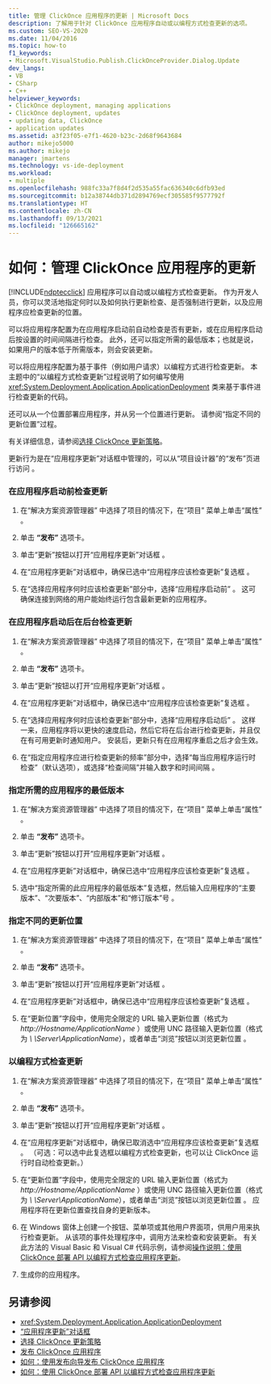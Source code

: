 ```yaml
---
title: 管理 ClickOnce 应用程序的更新 | Microsoft Docs
description: 了解用于针对 ClickOnce 应用程序自动或以编程方式检查更新的选项。
ms.custom: SEO-VS-2020
ms.date: 11/04/2016
ms.topic: how-to
f1_keywords:
- Microsoft.VisualStudio.Publish.ClickOnceProvider.Dialog.Update
dev_langs:
- VB
- CSharp
- C++
helpviewer_keywords:
- ClickOnce deployment, managing applications
- ClickOnce deployment, updates
- updating data, ClickOnce
- application updates
ms.assetid: a3f23f05-e7f1-4620-b23c-2d68f9643684
author: mikejo5000
ms.author: mikejo
manager: jmartens
ms.technology: vs-ide-deployment
ms.workload:
- multiple
ms.openlocfilehash: 988fc33a7f8d4f2d535a55fac636340c6dfb93ed
ms.sourcegitcommit: b12a38744db371d2894769ecf305585f9577792f
ms.translationtype: HT
ms.contentlocale: zh-CN
ms.lasthandoff: 09/13/2021
ms.locfileid: "126665162"
---
```

# <a name="how-to-manage-updates-for-a-clickonce-application"></a>如何：管理 ClickOnce 应用程序的更新
[!INCLUDE[ndptecclick](../deployment/includes/ndptecclick_md.md)] 应用程序可以自动或以编程方式检查更新。 作为开发人员，你可以灵活地指定何时以及如何执行更新检查、是否强制进行更新，以及应用程序应检查更新的位置。

 可以将应用程序配置为在应用程序启动前自动检查是否有更新，或在应用程序启动后按设置的时间间隔进行检查。 此外，还可以指定所需的最低版本；也就是说，如果用户的版本低于所需版本，则会安装更新。

 可以将应用程序配置为基于事件（例如用户请求）以编程方式进行检查更新。 本主题中的“以编程方式检查更新”过程说明了如何编写使用 <xref:System.Deployment.Application.ApplicationDeployment> 类来基于事件进行检查更新的代码。

 还可以从一个位置部署应用程序，并从另一个位置进行更新。 请参阅“指定不同的更新位置”过程。

 有关详细信息，请参阅[选择 ClickOnce 更新策略](../deployment/choosing-a-clickonce-update-strategy.md)。

 更新行为是在“应用程序更新”对话框中管理的，可以从“项目设计器”的“发布”页进行访问  。

### <a name="to-check-for-updates-before-the-application-starts"></a>在应用程序启动前检查更新

1. 在“解决方案资源管理器” 中选择了项目的情况下，在“项目”  菜单上单击“属性” 。

2. 单击 **“发布”** 选项卡。

3. 单击“更新”按钮以打开“应用程序更新”对话框 。

4. 在“应用程序更新”对话框中，确保已选中“应用程序应该检查更新”复选框 。

5. 在“选择应用程序何时应该检查更新”部分中，选择“应用程序启动前” 。 这可确保连接到网络的用户能始终运行包含最新更新的应用程序。

### <a name="to-check-for-updates-in-the-background-after-the-application-starts"></a>在应用程序启动后在后台检查更新

1. 在“解决方案资源管理器” 中选择了项目的情况下，在“项目”  菜单上单击“属性” 。

2. 单击 **“发布”** 选项卡。

3. 单击“更新”按钮以打开“应用程序更新”对话框 。

4. 在“应用程序更新”对话框中，确保已选中“应用程序应该检查更新”复选框 。

5. 在“选择应用程序何时应该检查更新”部分中，选择“应用程序启动后” 。 这样一来，应用程序将以更快的速度启动，然后它将在后台进行检查更新，并且仅在有可用更新时通知用户。 安装后，更新只有在应用程序重启之后才会生效。

6. 在“指定应用程序应进行检查更新的频率”部分中，选择“每当应用程序运行时检查”（默认选项），或选择“检查间隔”并输入数字和时间间隔  。

### <a name="to-specify-a-minimum-required-version-for-the-application"></a>指定所需的应用程序的最低版本

1. 在“解决方案资源管理器” 中选择了项目的情况下，在“项目”  菜单上单击“属性” 。

2. 单击 **“发布”** 选项卡。

3. 单击“更新”按钮以打开“应用程序更新”对话框 。

4. 在“应用程序更新”对话框中，确保已选中“应用程序应该检查更新”复选框 。

5. 选中“指定所需的此应用程序的最低版本”复选框，然后输入应用程序的“主要版本”、“次要版本”、“内部版本”和“修订版本”号    。

### <a name="to-specify-a-different-update-location"></a>指定不同的更新位置

1. 在“解决方案资源管理器” 中选择了项目的情况下，在“项目”  菜单上单击“属性” 。

2. 单击 **“发布”** 选项卡。

3. 单击“更新”按钮以打开“应用程序更新”对话框 。

4. 在“应用程序更新”对话框中，确保已选中“应用程序应该检查更新”复选框 。

5. 在“更新位置”字段中，使用完全限定的 URL 输入更新位置（格式为 *http://Hostname/ApplicationName* ）或使用 UNC 路径输入更新位置（格式为 *\\ \Server\ApplicationName*），或者单击“浏览”按钮以浏览更新位置 。

### <a name="to-check-for-updates-programmatically"></a>以编程方式检查更新

1. 在“解决方案资源管理器” 中选择了项目的情况下，在“项目”  菜单上单击“属性” 。

2. 单击 **“发布”** 选项卡。

3. 单击“更新”按钮以打开“应用程序更新”对话框 。

4. 在“应用程序更新”对话框中，确保已取消选中“应用程序应该检查更新”复选框 。 （可选：可以选中此复选框以编程方式检查更新，也可以让 ClickOnce 运行时自动检查更新。）

5. 在“更新位置”字段中，使用完全限定的 URL 输入更新位置（格式为 *http://Hostname/ApplicationName* ）或使用 UNC 路径输入更新位置（格式为 *\\ \Server\ApplicationName*），或者单击“浏览”按钮以浏览更新位置 。 应用程序将在更新位置查找自身的更新版本。

6. 在 Windows 窗体上创建一个按钮、菜单项或其他用户界面项，供用户用来执行检查更新。 从该项的事件处理程序中，调用方法来检查和安装更新。 有关此方法的 Visual Basic 和 Visual C# 代码示例，请参阅[操作说明：使用 ClickOnce 部署 API 以编程方式检查应用程序更新](../deployment/how-to-check-for-application-updates-programmatically-using-the-clickonce-deployment-api.md)。

7. 生成你的应用程序。

## <a name="see-also"></a>另请参阅
- <xref:System.Deployment.Application.ApplicationDeployment>
- [“应用程序更新”对话框](/previous-versions/visualstudio/visual-studio-2010/axw1fa38(v=vs.100))
- [选择 ClickOnce 更新策略](../deployment/choosing-a-clickonce-update-strategy.md)
- [发布 ClickOnce 应用程序](../deployment/publishing-clickonce-applications.md)
- [如何：使用发布向导发布 ClickOnce 应用程序](../deployment/how-to-publish-a-clickonce-application-using-the-publish-wizard.md)
- [如何：使用 ClickOnce 部署 API 以编程方式检查应用程序更新](../deployment/how-to-check-for-application-updates-programmatically-using-the-clickonce-deployment-api.md)
